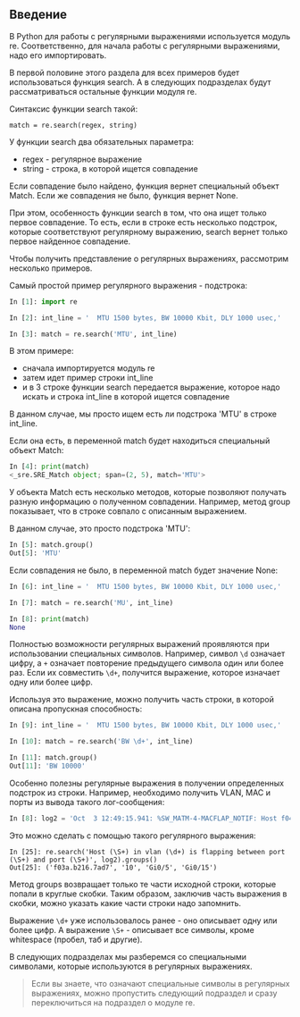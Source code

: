 ## Введение

В Python для работы с регулярными выражениями используется модуль re.
Соответственно, для начала работы с регулярными выражениями, надо его импортировать.

В первой половине этого раздела для всех примеров будет использоваться функция search.
А в следующих подразделах будут рассматриваться остальные функции модуля re.

Синтаксис функции search такой:
```
match = re.search(regex, string)
```

У функции search два обязательных параметра:
* regex - регулярное выражение
* string - строка, в которой ищется совпадение

Если совпадение было найдено, функция вернет специальный объект Match.
Если же совпадения не было, функция вернет None.


При этом, особенность функции search в том, что она ищет только первое совпадение.
То есть, если в строке есть несколько подстрок, которые соответствуют регулярному выражению, search вернет только первое найденное совпадение.

Чтобы получить представление о регулярных выражениях, рассмотрим несколько примеров.

Самый простой пример регулярного выражения - подстрока:
```python
In [1]: import re

In [2]: int_line = '  MTU 1500 bytes, BW 10000 Kbit, DLY 1000 usec,'

In [3]: match = re.search('MTU', int_line)
```

В этом примере:
* сначала импортируется модуль re
* затем идет пример строки int_line
* и в 3 строке функции search передается выражение, которое надо искать и строка int_line в которой ищется совпадение

В данном случае, мы просто ищем есть ли подстрока 'MTU' в строке int_line.

Если она есть, в переменной match будет находиться специальный объект Match:
```python
In [4]: print(match)
<_sre.SRE_Match object; span=(2, 5), match='MTU'>
```

У объекта Match есть несколько методов, которые позволяют получать разную информацию о полученном совпадении.
Например, метод group показывает, что в строке совпало с описанным выражением.

В данном случае, это просто подстрока 'MTU':
```python
In [5]: match.group()
Out[5]: 'MTU'
```

Если совпадения не было, в переменной match будет значение None:
```python
In [6]: int_line = '  MTU 1500 bytes, BW 10000 Kbit, DLY 1000 usec,'

In [7]: match = re.search('MU', int_line)

In [8]: print(match)
None
```

Полностью возможности регулярных выражений проявляются при использовании специальных символов.
Например, символ ```\d``` означает цифру, а ```+``` означает повторение предыдущего символа один или более раз.
Если их совместить ```\d+```, получится выражение, которое изначает одну или более цифр.

Используя это выражение, можно получить часть строки, в которой описана пропускная способность:
```python
In [9]: int_line = '  MTU 1500 bytes, BW 10000 Kbit, DLY 1000 usec,'

In [10]: match = re.search('BW \d+', int_line)

In [11]: match.group()
Out[11]: 'BW 10000'
```

Особенно полезны регулярные выражения в получении определенных подстрок из строки.
Например, необходимо получить VLAN, MAC и порты из вывода такого лог-сообщения:
```python
In [8]: log2 = 'Oct  3 12:49:15.941: %SW_MATM-4-MACFLAP_NOTIF: Host f04d.a206.7fd6 in vlan 1 is flapping between port Gi0/5 and port Gi0/16'
```

Это можно сделать с помощью такого регулярного выражения:
```
In [25]: re.search('Host (\S+) in vlan (\d+) is flapping between port (\S+) and port (\S+)', log2).groups()
Out[25]: ('f03a.b216.7ad7', '10', 'Gi0/5', 'Gi0/15')
```

Метод groups возвращает только те части исходной строки, которые попали в круглые скобки.
Таким образом, заключив часть выражения в скобки, можно указать какие части строки надо запомнить.

Выражение ```\d+``` уже использовалось ранее - оно описывает одну или более цифр.
А выражение ```\S+``` - описывает все символы, кроме whitespace (пробел, таб и другие).

В следующих подразделах мы разберемся со специальными символами, которые используются в регулярных выражениях.


> Если вы знаете, что означают специальные символы в регулярных выражениях, можно пропустить следующий подраздел и сразу переключиться на подраздел о модуле re.


